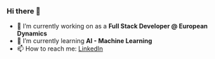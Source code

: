 ### Hi there 👋

- 🔭 I’m currently working on as a **Full Stack Developer @ European Dynamics**
- 🌱 I’m currently learning **AI - Machine Learning**
- 📫 How to reach me: [LinkedIn](https://www.linkedin.com/in/theodoros-theocharis-025161165/)

<!--
**theotheo7/theotheo7** is a ✨ _special_ ✨ repository because its `README.md` (this file) appears on your GitHub profile.

Here are some ideas to get you started:

- 🔭 I’m currently working on ...
- 🌱 I’m currently learning ...
- 👯 I’m looking to collaborate on ...
- 🤔 I’m looking for help with ...
- 💬 Ask me about ...
- 📫 How to reach me: ...
- 😄 Pronouns: ...
- ⚡ Fun fact: ...
-->
